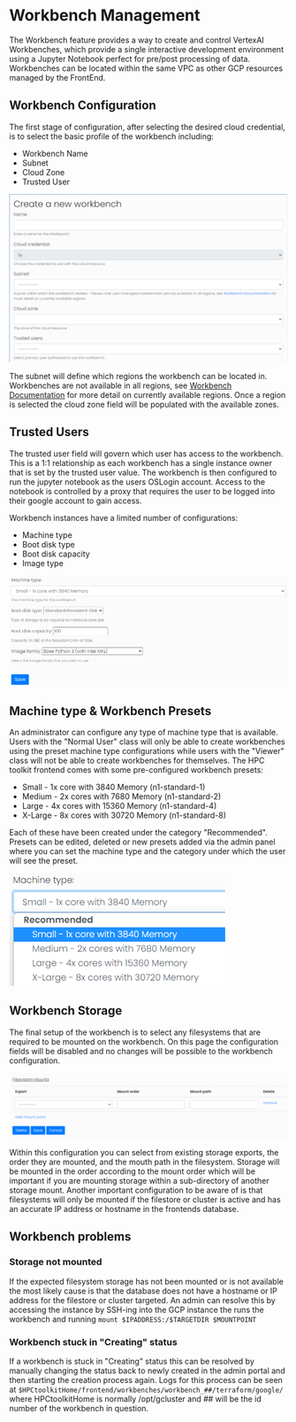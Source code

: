 # Workbench Management

The Workbench feature provides a way to create and control VertexAI
Workbenches, which provide a single interactive development
environment using a Jupyter Notebook perfect for pre/post processing
of data. Workbenches can be located within the same VPC as other GCP
resources managed by the FrontEnd.

## Workbench Configuration

The first stage of configuration, after selecting the desired cloud
credential, is to select the basic profile of the workbench
including:

- Workbench Name
- Subnet
- Cloud Zone
- Trusted User

![Workbench create process part 1](../images/Workbench-Create-1.png)

The subnet will define which regions the workbench can be located in.
Workbenches are not available in all regions, see
[Workbench Documentation](https://cloud.google.com/vertex-ai/docs/general/locations#vertex-ai-workbench-locations)
for more detail on currently available regions. Once a region is
selected the cloud zone field will be populated with the available
zones.

## Trusted Users

The trusted user field will govern which user has access to the
workbench. This is a 1:1 relationship as each workbench has a single
instance owner that is set by the trusted user value. The workbench
is then configured to run the jupyter notebook as the users OSLogin
account. Access to the notebook is controlled by a proxy that
requires the user to be logged into their google account to gain
access.

Workbench instances have a limited number of configurations:
- Machine type
- Boot disk type
- Boot disk capacity
- Image type

![Workbench create process part 2](../images/Workbench-Create-2.png)

## Machine type & Workbench Presets

An administrator can configure any type of machine type that is
available. Users with the "Normal User" class will only be able to
create workbenches using the preset machine type configurations while
users with the "Viewer" class will not be able to create workbenches
for themselves. The HPC toolkit frontend comes with some
pre-configured workbench presets:
- Small - 1x core with 3840 Memory (n1-standard-1)
- Medium - 2x cores with 7680 Memory (n1-standard-2)
- Large - 4x cores with 15360 Memory (n1-standard-4)
- X-Large - 8x cores with 30720 Memory (n1-standard-8)

Each of these have been created under the category "Recommended".
Presets can be edited, deleted or new presets added via the admin
panel where you can set the machine type and the category under which
the user will see the preset.

![Workbench create process - Presets](../images/Workbench-Create-Presets.png)

## Workbench Storage

The final setup of the workbench is to select any filesystems that
are required to be mounted on the workbench. On this page the
configuration fields will be disabled and no changes will be possible
to the workbench configuration.

![Workbench create process - Storage](../images/Workbench-Create-Storage.png)

Within this configuration you can select from existing storage
exports, the order they are mounted, and the mouth path in the
filesystem. Storage will be mounted in the order according to the
mount order which will be important if you are mounting storage
within a sub-directory of another storage mount. Another important
configuration to be aware of is that filesystems will only be
mounted if the filestore or cluster is active and has an accurate
IP address or hostname in the frontends database.

## Workbench problems

### Storage not mounted
If the expected filesystem storage has not been mounted or is not
available the most likely cause is that the database does not have a
hostname or IP address for the filestore or cluster targeted. An
admin can resolve this by accessing the instance by SSH-ing into the
GCP instance the runs the workbench and running
`mount $IPADDRESS:/$TARGETDIR $MOUNTPOINT`

### Workbench stuck in "Creating" status
If a workbench is stuck in "Creating" status this can be resolved by
manually changing the status back to newly created in the admin
portal and then starting the creation process again. Logs for this
process can be seen at
`$HPCtoolkitHome/frontend/workbenches/workbench_##/terraform/google/`
where HPCtoolkitHome is normally /opt/gcluster and ## will be the id
number of the workbench in question.

